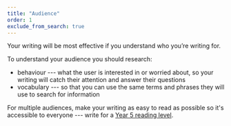```yaml
---
title: "Audience"
order: 1
exclude_from_search: true
---
```


Your writing will be most effective if you understand who you’re writing for.

To understand your audience you should research:

- behaviour --- what the user is interested in or worried about, so your writing will catch their attention and answer their questions
- vocabulary --- so that you can use the same terms and phrases they will use to search for information

For multiple audiences, make your writing as easy to read as possible so it's accessible to everyone --- write for a [Year 5 reading level](#readability).
